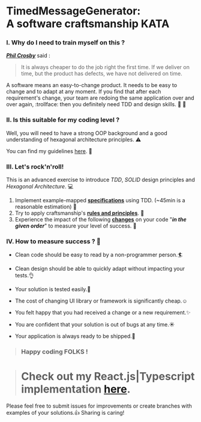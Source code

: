 # TimedMessageGenerator: <br>A software craftsmanship KATA

### I. Why do I need to train myself on this ? 

[**_Phil Crosby_**](https://en.wikipedia.org/wiki/Philip_B._Crosby) said :

>It is always cheaper to do the job right the first time. 
>If we deliver on time, but the product has defects, we have not delivered on time.


A software means an easy-to-change product. 
It needs to be easy to change and to adapt at any moment.
If you find that after each requirement's change, your team are redoing the same application over and over again, :trollface: 
then you definitely need TDD and design skills. :pill: :gem:

### II. Is this suitable for my coding level ?

Well, you will need to have a strong OOP background and a good understanding of hexagonal architecture principles. :warning:

You can find my guidelines [here](OurRules.md). :book:

### III. Let's rock'n'roll!

This is an advanced exercise to introduce _TDD_, _SOLID_ design principles and _Hexagonal Architecture_. :computer:

1. Implement example-mapped [**specifications**](Spec.md) using TDD. (~45min is a reasonable estimation) :hammer:
2. Try to apply craftsmanship's [**rules and principles**](OurRules.md). :wrench:
3. Experience the impact of the following [**changes**](Changes.md) on your code "_**in the given order**_" to measure your level of success. :ghost:

### IV. How to measure success ? :dart:

- Clean code should be easy to read by a non-programmer person.:surfer:

- Clean design should be able to quickly adapt without impacting your tests.:ok_hand:

- Your solution is tested easily.:dash:

- The cost of changing UI library or framework is significantly cheap.:relaxed:

- You felt happy that you had received a change or a new requirement.:sparkles:

- You are confident that your solution is out of bugs at any time.:sunny:

- Your application is always ready to be shipped.:rocket:


> ### Happy coding FOLKS !


> # Check out my React.js|Typescript implementation [here](https://github.com/HoucemNaffati/A-Software-Craftsmanship-KATA/tree/master/app/src).  

Please feel free to submit issues for improvements or create branches with examples of your solutions.:+1:
Sharing is caring! 
